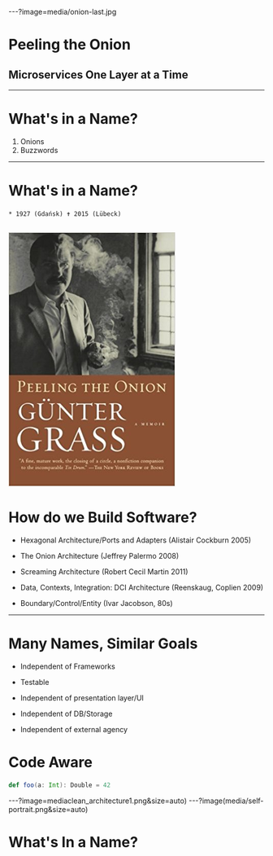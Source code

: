 ---?image=media/onion-last.jpg
# Peeling the Onion
## Microservices One Layer at a Time
---
# What's in a Name?

1. Onions
2. Buzzwords
---
# What's in a Name?
`* 1927 (Gdańsk)
✝ 2015 (Lübeck)`

![Logo](media/grass.jpg)
---
# How do we Build Software?
* Hexagonal Architecture/Ports and Adapters (Alistair Cockburn 2005)

* The Onion Architecture (Jeffrey Palermo 2008)

* Screaming Architecture (Robert Cecil Martin 2011)

* Data, Contexts, Integration: DCI Architecture (Reenskaug, Coplien 2009)

* Boundary/Control/Entity (Ivar Jacobson, 80s)

---
# Many Names, Similar Goals
* Independent of Frameworks

* Testable

* Independent of presentation layer/UI

* Independent of DB/Storage

* Independent of external agency

# Code Aware
```scala
def foo(a: Int): Double = 42
```
---?image=mediaclean_architecture1.png&size=auto)
---?image(media/self-portrait.png&size=auto)
# What's In a Name?
